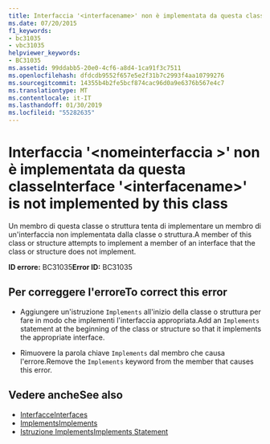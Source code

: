 ```yaml
---
title: Interfaccia '<interfacename>' non è implementata da questa classe
ms.date: 07/20/2015
f1_keywords:
- bc31035
- vbc31035
helpviewer_keywords:
- BC31035
ms.assetid: 99ddabb5-20e0-4cf6-a8d4-1ca91f3c7511
ms.openlocfilehash: dfdcdb9552f657e5e2f31b7c2993f4aa10799276
ms.sourcegitcommit: 14355b4b2fe5bcf874cac96d0a9e6376b567e4c7
ms.translationtype: MT
ms.contentlocale: it-IT
ms.lasthandoff: 01/30/2019
ms.locfileid: "55282635"
---
```

# <a name="interface-interfacename-is-not-implemented-by-this-class"></a><span data-ttu-id="d6446-102">Interfaccia '\<nomeinterfaccia >' non è implementata da questa classe</span><span class="sxs-lookup"><span data-stu-id="d6446-102">Interface '\<interfacename>' is not implemented by this class</span></span>
<span data-ttu-id="d6446-103">Un membro di questa classe o struttura tenta di implementare un membro di un'interfaccia non implementata dalla classe o struttura.</span><span class="sxs-lookup"><span data-stu-id="d6446-103">A member of this class or structure attempts to implement a member of an interface that the class or structure does not implement.</span></span>  
  
 <span data-ttu-id="d6446-104">**ID errore:** BC31035</span><span class="sxs-lookup"><span data-stu-id="d6446-104">**Error ID:** BC31035</span></span>  
  
## <a name="to-correct-this-error"></a><span data-ttu-id="d6446-105">Per correggere l'errore</span><span class="sxs-lookup"><span data-stu-id="d6446-105">To correct this error</span></span>  
  
-   <span data-ttu-id="d6446-106">Aggiungere un'istruzione `Implements` all'inizio della classe o struttura per fare in modo che implementi l'interfaccia appropriata.</span><span class="sxs-lookup"><span data-stu-id="d6446-106">Add an `Implements` statement at the beginning of the class or structure so that it implements the appropriate interface.</span></span>  
  
-   <span data-ttu-id="d6446-107">Rimuovere la parola chiave `Implements` dal membro che causa l'errore.</span><span class="sxs-lookup"><span data-stu-id="d6446-107">Remove the `Implements` keyword from the member that causes this error.</span></span>  
  
## <a name="see-also"></a><span data-ttu-id="d6446-108">Vedere anche</span><span class="sxs-lookup"><span data-stu-id="d6446-108">See also</span></span>
- [<span data-ttu-id="d6446-109">Interfacce</span><span class="sxs-lookup"><span data-stu-id="d6446-109">Interfaces</span></span>](../../visual-basic/programming-guide/language-features/interfaces/index.md)
- [<span data-ttu-id="d6446-110">Implements</span><span class="sxs-lookup"><span data-stu-id="d6446-110">Implements</span></span>](../../visual-basic/language-reference/statements/implements-clause.md)
- [<span data-ttu-id="d6446-111">Istruzione Implements</span><span class="sxs-lookup"><span data-stu-id="d6446-111">Implements Statement</span></span>](../../visual-basic/language-reference/statements/implements-statement.md)
